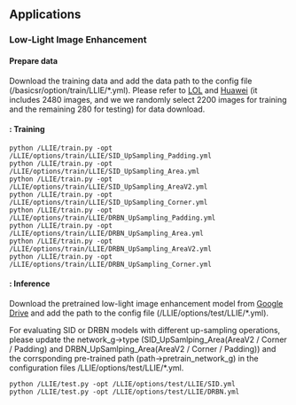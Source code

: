 ## Applications
###  Low-Light Image Enhancement
####  Prepare data
Download the training data and add the data path to the config file (/basicsr/option/train/LLIE/*.yml). Please refer to [LOL](https://daooshee.github.io/BMVC2018website/) and [Huawei](https://drive.google.com/drive/folders/1rFUSdcw833haZfkGKODvu1hrv2pgxYT_?usp=drive_link) (it includes 2480 images, and we we randomly select 2200 images for training and the remaining 280 for testing) for data download. 
#### : Training
```
python /LLIE/train.py -opt /LLIE/options/train/LLIE/SID_UpSampling_Padding.yml
python /LLIE/train.py -opt /LLIE/options/train/LLIE/SID_UpSampling_Area.yml
python /LLIE/train.py -opt /LLIE/options/train/LLIE/SID_UpSampling_AreaV2.yml
python /LLIE/train.py -opt /LLIE/options/train/LLIE/SID_UpSampling_Corner.yml
python /LLIE/train.py -opt /LLIE/options/train/LLIE/DRBN_UpSampling_Padding.yml
python /LLIE/train.py -opt /LLIE/options/train/LLIE/DRBN_UpSampling_Area.yml
python /LLIE/train.py -opt /LLIE/options/train/LLIE/DRBN_UpSampling_AreaV2.yml
python /LLIE/train.py -opt /LLIE/options/train/LLIE/DRBN_UpSampling_Corner.yml
```
#### : Inference
Download the pretrained low-light image enhancement model from [Google Drive](https://drive.google.com/drive/folders/1zayArqjtukQu9HmtkWQlGzynRNRi-idt?usp=sharing
) and add the path to the config file (/LLIE/options/test/LLIE/*.yml).

For evaluating SID or DRBN models with different up-sampling operations, please update the network_g->type (SID_UpSamlping_Area(AreaV2 / Corner / Padding) and DRBN_UpSamlping_Area(AreaV2 / Corner / Padding)) and the corrsponding pre-trained path (path->pretrain_network_g) in the configuration files /LLIE/options/test/LLIE/*.yml.
```
python /LLIE/test.py -opt /LLIE/options/test/LLIE/SID.yml
python /LLIE/test.py -opt /LLIE/options/test/LLIE/DRBN.yml
